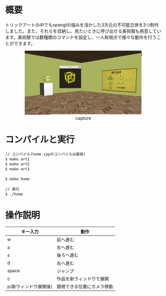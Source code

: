 # 概要
トリックアートの中でもopenglの強みを活かした3次元の不可能立体を3つ制作しました。また、それらを収納し、見たいときに呼び出せる美術館も用意しています。美術館では数種類のコマンドを設定し、一人称視点で様々な動作を行うことができます。

<div style="text-align: center;">
<img src="capture.png" width="75%">
</div>
<div style="text-align: center;">
capture
</div>

# コンパイルと実行

```
// コンパイル(home.cppのコンパイルは最後)
$ make art1
$ make art2
$ make art3

$ make home

// 実行
$ ./home
```

# 操作説明

| キー入力              | 動作                       | 
| --------------------- | -------------------------- | 
| w                     | 前へ進む                   | 
| a                     | 左へ進む                   | 
| s                     | 後ろへ進む                 | 
| d                     | 右へ進む                   | 
| space                 | ジャンプ                   | 
| c                     | 作品を新ウィンドウで展開   | 
| p(新ウィンドウ展開後) | 錯視できる位置にカメラ移動 | 

